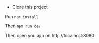 - Clone this project

Run ``` npm install ```

Then ``` npm run dev ```

Then open you app on http://localhost:8080

